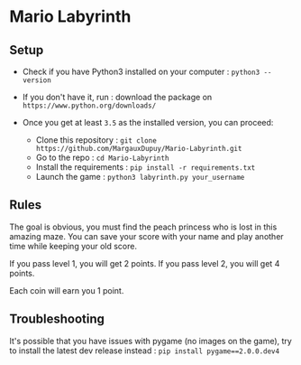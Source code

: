 # Mario Labyrinth

## Setup

- Check if you have Python3 installed on your computer : `python3 --version`
- If you don't have it, run : download the package on `https://www.python.org/downloads/`

- Once you get at least `3.5` as the installed version, you can proceed:

    - Clone this repository : `git clone https://github.com/MargauxDupuy/Mario-Labyrinth.git`
    - Go to the repo : `cd Mario-Labyrinth`
    - Install the requirements : `pip install -r requirements.txt`
    - Launch the game : `python3 labyrinth.py your_username` 


## Rules

The goal is obvious, you must find the peach princess who is lost in this amazing maze.
You can save your score with your name and play another time while keeping your old score.

If you pass level 1, you will get 2 points.
If you pass level 2, you will get 4 points.

Each coin will earn you 1 point.


## Troubleshooting

It's possible that you have issues with pygame (no images on the game), try to install the latest dev release instead : `pip install pygame==2.0.0.dev4`  
